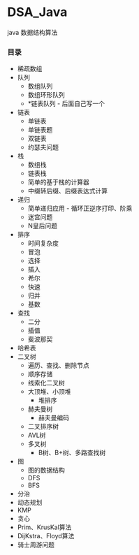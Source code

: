 # DSA_Java
 java 数据结构算法

### 目录

- 稀疏数组
- 队列
  - 数组队列
  - 数组环形队列
  - *链表队列 - 后面自己写一个
- 链表
  - 单链表
  - 单链表题
  - 双链表
  - 约瑟夫问题
- 栈
  - 数组栈
  - 链表栈
  - 简单的基于栈的计算器
  - 中缀转后缀、后缀表达式计算
- 递归
  - 简单递归应用 - 循环正逆序打印、阶乘
  - 迷宫问题
  - N皇后问题
- 排序
  - 时间复杂度
  - 冒泡
  - 选择
  - 插入
  - 希尔
  - 快速
  - 归并
  - 基数
- 查找
  - 二分
  - 插值
  - 斐波那契
- 哈希表
- 二叉树
  - 遍历、查找、删除节点
  - 顺序存储
  - 线索化二叉树
  - 大顶堆、小顶堆
    - 堆排序
  - 赫夫曼树
    - 赫夫曼编码
  - 二叉排序树
  - AVL树
  - 多叉树
    - B树、B+树、多路查找树
- 图
  - 图的数据结构
  - DFS
  - BFS
- 分治
- 动态规划
- KMP
- 贪心
- Prim、KrusKal算法
- DijKstra、Floyd算法
- 骑士周游问题


